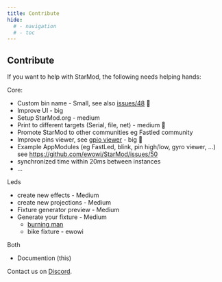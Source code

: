 ```yaml
---
title: Contribute
hide:
  # - navigation
  # - toc
---
```


## Contribute

If you want to help with StarMod, the following needs helping hands:

Core:

* Custom bin name - Small, see also [issues/48](https://github.com/ewowi/StarMod/issues/48) 🚧
* Improve UI - big
* Setup StarMod.org - medium
* Print to different targets (Serial, file, net) - medium 🚧
* Promote StarMod to other communities eg Fastled community
* Improve pins viewer, see [gpio viewer](https://github.com/thelastoutpostworkshop/gpio_viewer/issues/110) - big 🚧
* Example AppModules (eg FastLed, blink, pin high/low, gyro viewer, ...) see https://github.com/ewowi/StarMod/issues/50
* synchronized time within 20ms between instances
* ...

Leds

* create new effects - Medium
* create new projections - Medium
* Fixture generator preview - Medium
* Generate your fixture - Medium
    * [burning man](https://3dwarehouse.sketchup.com/model/e9de47b1-02f6-4677-a2ad-e73c1af6442f/Burning-Man-Effigy)
    * bike fixture - ewowi

Both

* Documention (this)

Contact us on [Discord](https://discord.gg/VGDGGX8qvQ).
